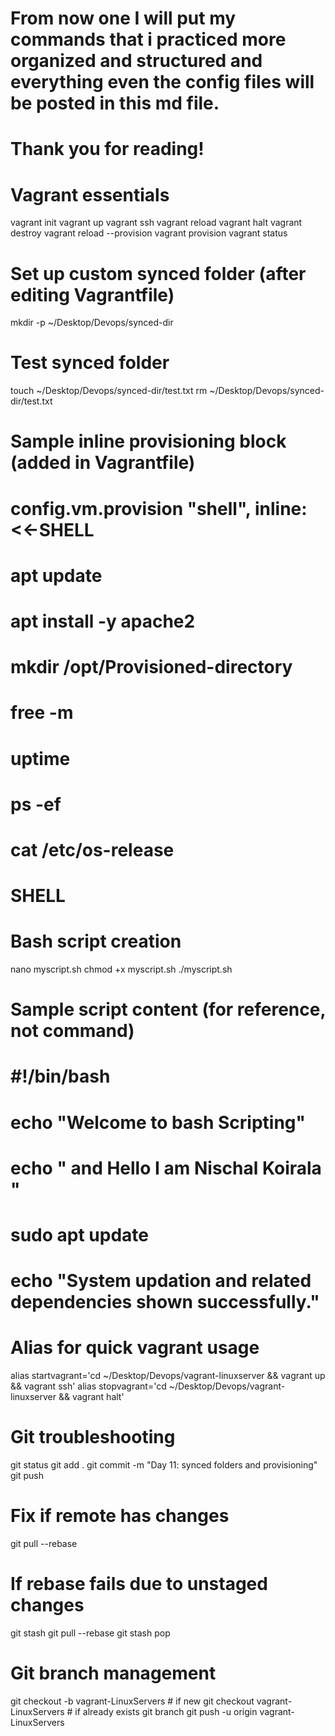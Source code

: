 # From now one I will put my commands that i practiced more organized and structured and everything even the config files will be posted in this md file.
# Thank you for reading!

# Vagrant essentials
vagrant init
vagrant up
vagrant ssh
vagrant reload
vagrant halt
vagrant destroy
vagrant reload --provision
vagrant provision
vagrant status

# Set up custom synced folder (after editing Vagrantfile)
mkdir -p ~/Desktop/Devops/synced-dir

# Test synced folder
touch ~/Desktop/Devops/synced-dir/test.txt
rm ~/Desktop/Devops/synced-dir/test.txt

# Sample inline provisioning block (added in Vagrantfile)
# config.vm.provision "shell", inline: <<-SHELL
#   apt update
#   apt install -y apache2
#   mkdir /opt/Provisioned-directory
#   free -m
#   uptime
#   ps -ef
#   cat /etc/os-release
# SHELL

# Bash script creation
nano myscript.sh
chmod +x myscript.sh
./myscript.sh

# Sample script content (for reference, not command)
# #!/bin/bash
# echo "Welcome to bash Scripting"
# echo " and Hello I am Nischal Koirala "
# sudo apt update
# echo "System updation and related dependencies shown successfully."

# Alias for quick vagrant usage
alias startvagrant='cd ~/Desktop/Devops/vagrant-linuxserver && vagrant up && vagrant ssh'
alias stopvagrant='cd ~/Desktop/Devops/vagrant-linuxserver && vagrant halt'

# Git troubleshooting
git status
git add .
git commit -m "Day 11: synced folders and provisioning"
git push

# Fix if remote has changes
git pull --rebase

# If rebase fails due to unstaged changes
git stash
git pull --rebase
git stash pop

# Git branch management
git checkout -b vagrant-LinuxServers    # if new
git checkout vagrant-LinuxServers       # if already exists
git branch
git push -u origin vagrant-LinuxServers


